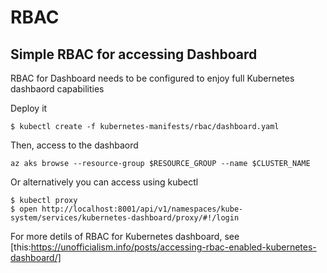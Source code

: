 # RBAC

## Simple RBAC for accessing Dashboard

RBAC for Dashboard needs to be configured to enjoy full Kubernetes dashbaord capabilities 

Deploy it
```
$ kubectl create -f kubernetes-manifests/rbac/dashboard.yaml
```
Then, access to the dashbaord

```
az aks browse --resource-group $RESOURCE_GROUP --name $CLUSTER_NAME
```

Or alternatively you can access using kubectl
```
$ kubectl proxy
$ open http://localhost:8001/api/v1/namespaces/kube-system/services/kubernetes-dashboard/proxy/#!/login
```

For more detils of RBAC for Kubernetes dashboard, see [this:https://unofficialism.info/posts/accessing-rbac-enabled-kubernetes-dashboard/]

